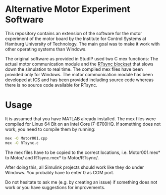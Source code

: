 # Alternative Motor Experiment Software

This repository contains an extension of the software for the motor experiment of the motor
board by the Institute for Control Systems at Hamburg University of Technology. The main goal
was to make it work with other operating systems than Windows.

The original software as provided in StudIP used two C mex functions: The actual motor communication
module and the [RTsync blockset](https://de.mathworks.com/matlabcentral/fileexchange/25043-rtsync-blockset-64-bit)
that slows down the simulation to real time. The compiled mex files have been provided only for Windows.
The motor communication module has been developed at ICS and has been provided including source code
whereas there is no source code available for RTsync.

# Usage

It is assumed that you have MATLAB already installed. The mex files were compiled for Linux 64 Bit
on an Intel Core i7-6700HQ. If something does not work, you need to compile them by running:

```bash
mex -O Motor001.cpp
mex -O RTsync.c
```

The mex files have to be copied to the correct locations, i.e. Motor001.mex* to Motor/
and RTsync.mex* to Motor/RTsync/.

After doing this, all Simulink projects should work like they do under Windows. You probably have to enter 0 as COM port.

Do not hesitate to ask me (e.g. by creating an issue) if something does not work or you
have suggestions for improvements.
